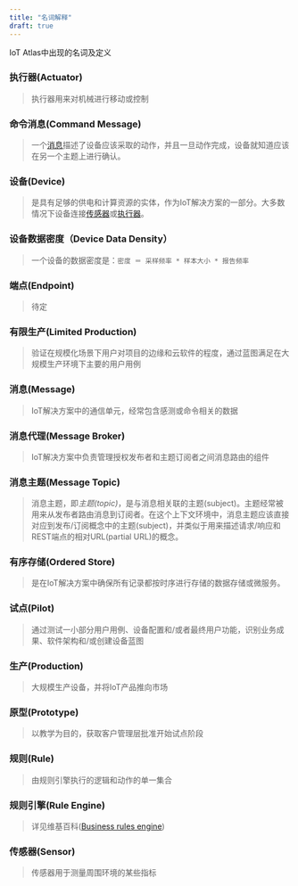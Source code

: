 ```yaml
---
title: "名词解释"
draft: true
---
```

IoT Atlas中出现的名词及定义
<!--more-->

### 执行器(Actuator)
> 执行器用来对机械进行移动或控制

### 命令消息(Command Message)
> 一个[消息](#message)描述了设备应该采取的动作，并且一旦动作完成，设备就知道应该在另一个主题上进行确认。

### 设备(Device)
> 是具有足够的供电和计算资源的实体，作为IoT解决方案的一部分。大多数情况下设备连接[传感器](#sensor)或[执行器](#actuator)。

### 设备数据密度（Device Data Density）
> 一个设备的数据密度是：`密度 ＝ 采样频率 * 样本大小 * 报告频率`

### 端点(Endpoint)
> 待定

### 有限生产(Limited Production)

> 验证在规模化场景下用户对项目的边缘和云软件的程度，通过蓝图满足在大规模生产环境下主要的用户用例

### 消息(Message)
> IoT解决方案中的通信单元，经常包含感测或命令相关的数据

### 消息代理(Message Broker)
> IoT解决方案中负责管理授权发布者和主题订阅者之间消息路由的组件

### 消息主题(Message Topic)
> 消息主题，即*主题(topic)*，是与消息相关联的主题(subject)。主题经常被用来从发布者路由消息到订阅者。在这个上下文环境中，消息主题应该直接对应到发布/订阅概念中的主题(subject)，并类似于用来描述请求/响应和REST端点的相对URL(partial URL)的概念。

### 有序存储(Ordered Store)
> 是在IoT解决方案中确保所有记录都按时序进行存储的数据存储或微服务。

### 试点(Pilot)
> 通过测试一小部分用户用例、设备配置和/或者最终用户功能，识别业务成果、软件架构和/或创建设备蓝图

### 生产(Production)
> 大规模生产设备，并将IoT产品推向市场

### 原型(Prototype)
> 以教学为目的，获取客户管理层批准开始试点阶段

### 规则(Rule)
> 由规则引擎执行的逻辑和动作的单一集合

### 规则引擎(Rule Engine)
> 详见维基百科([Business rules engine](https://en.wikipedia.org/wiki/Business_rules_engine))

### 传感器(Sensor)
> 传感器用于测量周围环境的某些指标
